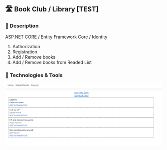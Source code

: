 ## 🛣️ Book Club / Library [TEST]

### 📜 Description
ASP.NET CORE / Entity Framework Core / Identity

1. Authorization
2. Registration
3. Add / Remove books
4. Add / Remove books from Readed List

### 🔧 Technologies & Tools
![](https://github.com/nopills/Library-App/blob/master/Library%20App/assets/book%20club.png)
